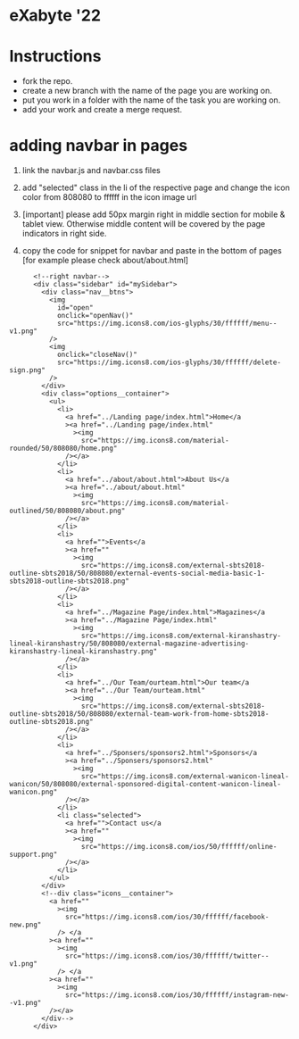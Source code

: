 # eXabyte '22

# Instructions

- fork the repo.
- create a new branch with the name of the page you are working on.
- put you work in a folder with the name of the task you are working on.
- add your work and create a merge request.

# adding navbar in pages

1. link the navbar.js and navbar.css files
2. add "selected" class in the li of the respective page and change the icon color from 808080 to ffffff in the icon image url
3. [important] please add 50px margin right in middle section for mobile & tablet view. Otherwise middle content will be covered by the page indicators in right side.

4. copy the code for snippet for navbar and paste in the bottom of pages
   [for example please check about/about.html]

```
      <!--right navbar-->
      <div class="sidebar" id="mySidebar">
        <div class="nav__btns">
          <img
            id="open"
            onclick="openNav()"
            src="https://img.icons8.com/ios-glyphs/30/ffffff/menu--v1.png"
          />
          <img
            onclick="closeNav()"
            src="https://img.icons8.com/ios-glyphs/30/ffffff/delete-sign.png"
          />
        </div>
        <div class="options__container">
          <ul>
            <li>
              <a href="../Landing page/index.html">Home</a
              ><a href="../Landing page/index.html"
                ><img
                  src="https://img.icons8.com/material-rounded/50/808080/home.png"
              /></a>
            </li>
            <li>
              <a href="../about/about.html">About Us</a
              ><a href="../about/about.html"
                ><img
                  src="https://img.icons8.com/material-outlined/50/808080/about.png"
              /></a>
            </li>
            <li>
              <a href="">Events</a
              ><a href=""
                ><img
                  src="https://img.icons8.com/external-sbts2018-outline-sbts2018/50/808080/external-events-social-media-basic-1-sbts2018-outline-sbts2018.png"
              /></a>
            </li>
            <li>
              <a href="../Magazine Page/index.html">Magazines</a
              ><a href="../Magazine Page/index.html"
                ><img
                  src="https://img.icons8.com/external-kiranshastry-lineal-kiranshastry/50/808080/external-magazine-advertising-kiranshastry-lineal-kiranshastry.png"
              /></a>
            </li>
            <li>
              <a href="../Our Team/ourteam.html">Our team</a
              ><a href="../Our Team/ourteam.html"
                ><img
                  src="https://img.icons8.com/external-sbts2018-outline-sbts2018/50/808080/external-team-work-from-home-sbts2018-outline-sbts2018.png"
              /></a>
            </li>
            <li>
              <a href="../Sponsers/sponsors2.html">Sponsors</a
              ><a href="../Sponsers/sponsors2.html"
                ><img
                  src="https://img.icons8.com/external-wanicon-lineal-wanicon/50/808080/external-sponsored-digital-content-wanicon-lineal-wanicon.png"
              /></a>
            </li>
            <li class="selected">
              <a href="">Contact us</a
              ><a href=""
                ><img
                  src="https://img.icons8.com/ios/50/ffffff/online-support.png"
              /></a>
            </li>
          </ul>
        </div>
        <!--div class="icons__container">
          <a href=""
            ><img
              src="https://img.icons8.com/ios/30/ffffff/facebook-new.png"
            /> </a
          ><a href=""
            ><img
              src="https://img.icons8.com/ios/30/ffffff/twitter--v1.png"
            /> </a
          ><a href=""
            ><img
              src="https://img.icons8.com/ios/30/ffffff/instagram-new--v1.png"
          /></a>
        </div-->
      </div>
```
